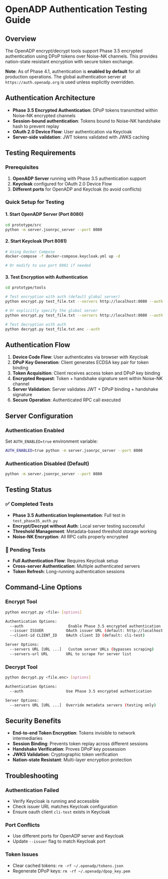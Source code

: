# OpenADP Authentication Testing Guide

## Overview

The OpenADP encrypt/decrypt tools support Phase 3.5 encrypted authentication using DPoP tokens over Noise-NK channels. This provides nation-state resistant encryption with secure token exchange.

**Note**: As of Phase 4.1, authentication is **enabled by default** for all production operations. The global authentication server at `https://auth.openadp.org` is used unless explicitly overridden.

## Authentication Architecture

- **Phase 3.5 Encrypted Authentication**: DPoP tokens transmitted within Noise-NK encrypted channels
- **Session-bound authentication**: Tokens bound to Noise-NK handshake hash to prevent replay
- **OAuth 2.0 Device Flow**: User authentication via Keycloak
- **Server-side validation**: JWT tokens validated with JWKS caching

## Testing Requirements

### Prerequisites

1. **OpenADP Server** running with Phase 3.5 authentication support
2. **Keycloak** configured for OAuth 2.0 Device Flow
3. **Different ports** for OpenADP and Keycloak (to avoid conflicts)

### Quick Setup for Testing

#### 1. Start OpenADP Server (Port 8080)
```bash
cd prototype/src
python -m server.jsonrpc_server --port 8080
```

#### 2. Start Keycloak (Port 8081) 
```bash
# Using Docker Compose
docker-compose -f docker-compose.keycloak.yml up -d

# Or modify to use port 8081 if needed
```

#### 3. Test Encryption with Authentication
```bash
cd prototype/tools

# Test encryption with auth (default global server)
python encrypt.py test_file.txt --servers http://localhost:8080 --auth

# Or explicitly specify the global server
python encrypt.py test_file.txt --servers http://localhost:8080 --auth --issuer https://auth.openadp.org/realms/openadp

# Test decryption with auth
python decrypt.py test_file.txt.enc --auth
```

## Authentication Flow

1. **Device Code Flow**: User authenticates via browser with Keycloak
2. **DPoP Key Generation**: Client generates ECDSA key pair for token binding
3. **Token Acquisition**: Client receives access token and DPoP key binding
4. **Encrypted Request**: Token + handshake signature sent within Noise-NK channel
5. **Server Validation**: Server validates JWT + DPoP binding + handshake signature
6. **Secure Operation**: Authenticated RPC call executed

## Server Configuration

### Authentication Enabled
Set `AUTH_ENABLED=true` environment variable:
```bash
AUTH_ENABLED=true python -m server.jsonrpc_server --port 8080
```

### Authentication Disabled (Default)
```bash
python -m server.jsonrpc_server --port 8080
```

## Testing Status

### ✅ Completed Tests
- **Phase 3.5 Authentication Implementation**: Full test in `test_phase35_auth.py`
- **Encrypt/Decrypt without Auth**: Local server testing successful
- **Threshold Management**: Metadata-based threshold storage working
- **Noise-NK Encryption**: All RPC calls properly encrypted

### 🔧 Pending Tests
- **Full Authentication Flow**: Requires Keycloak setup
- **Cross-server Authentication**: Multiple authenticated servers
- **Token Refresh**: Long-running authentication sessions

## Command-Line Options

### Encrypt Tool
```bash
python encrypt.py <file> [options]

Authentication Options:
  --auth                    Enable Phase 3.5 encrypted authentication
  --issuer ISSUER          OAuth issuer URL (default: http://localhost:8080/realms/openadp)
  --client-id CLIENT_ID    OAuth client ID (default: cli-test)

Server Options:
  --servers URL [URL ...]   Custom server URLs (bypasses scraping)
  --servers-url URL        URL to scrape for server list
```

### Decrypt Tool  
```bash
python decrypt.py <file.enc> [options]

Authentication Options:
  --auth                   Use Phase 3.5 encrypted authentication

Server Options:
  --servers URL [URL ...]  Override metadata servers (testing only)
```

## Security Benefits

- **End-to-end Token Encryption**: Tokens invisible to network intermediaries
- **Session Binding**: Prevents token replay across different sessions  
- **Handshake Verification**: Proves DPoP key possession
- **JWKS Validation**: Cryptographic token verification
- **Nation-state Resistant**: Multi-layer encryption protection

## Troubleshooting

### Authentication Failed
- Verify Keycloak is running and accessible
- Check issuer URL matches Keycloak configuration
- Ensure oauth client `cli-test` exists in Keycloak

### Port Conflicts
- Use different ports for OpenADP server and Keycloak
- Update `--issuer` flag to match Keycloak port

### Token Issues
- Clear cached tokens: `rm -rf ~/.openadp/tokens.json`
- Regenerate DPoP keys: `rm -rf ~/.openadp/dpop_key.pem` 